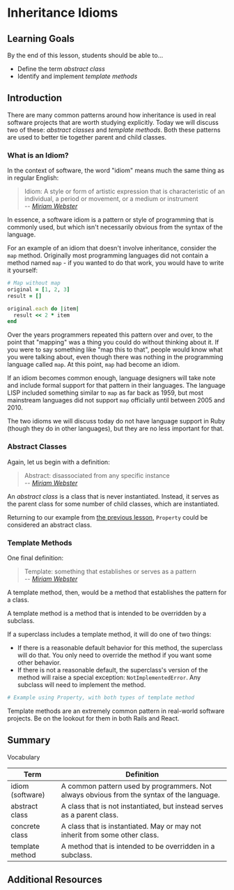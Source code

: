 # Inheritance Idioms

## Learning Goals

By the end of this lesson, students should be able to...

- Define the term _abstract class_
- Identify and implement _template methods_

## Introduction

There are many common patterns around how inheritance is used in real software projects that are worth studying explicitly. Today we will discuss two of these: _abstract classes_ and _template methods_. Both these patterns are used to better tie together parent and child classes.

### What is an Idiom?

In the context of software, the word "idiom" means much the same thing as in regular English:

> Idiom: A style or form of artistic expression that is characteristic of an individual, a period or movement, or a medium or instrument<br>
> -- <cite>[Miriam Webster](https://www.merriam-webster.com/dictionary/idiom)</cite>

In essence, a software idiom is a pattern or style of programming that is commonly used, but which isn't necessarily obvious from the syntax of the language.

For an example of an idiom that doesn't involve inheritance, consider the `map` method. Originally most programming languages did not contain a method named `map` - if you wanted to do that work, you would have to write it yourself:

```ruby
# Map without map
original = [1, 2, 3]
result = []

original.each do |item|
  result << 2 * item
end
```

Over the years programmers repeated this pattern over and over, to the point that "mapping" was a thing you could do without thinking about it. If you were to say something like "map this to that", people would know what you were talking about, even though there was nothing in the programming language called `map`. At this point, `map` had become an idiom.

If an idiom becomes common enough, language designers will take note and include formal support for that pattern in their languages. The language LISP included something similar to `map` as far back as 1959, but most mainstream languages did not support `map` officially until between 2005 and 2010.

The two idioms we will discuss today do not have language support in Ruby (though they do in other languages), but they are no less important for that.

### Abstract Classes

Again, let us begin with a definition:

> Abstract: disassociated from any specific instance<br>
> -- <cite>[Miriam Webster](https://www.merriam-webster.com/dictionary/abstract)</cite>

An _abstract class_ is a class that is never instantiated. Instead, it serves as the parent class for some number of child classes, which are instantiated.

Returning to our example from [the previous lesson](object-inheritance.md), `Property` could be considered an abstract class.

### Template Methods

One final definition:

> Template: something that establishes or serves as a pattern<br>
> -- <cite>[Miriam Webster](https://www.merriam-webster.com/dictionary/template)</cite>

A template method, then, would be a method that establishes the pattern for a class.

A template method is a method that is intended to be overridden by a subclass.

If a superclass includes a template method, it will do one of two things:
- If there is a reasonable default behavior for this method, the superclass will do that. You only need to override the method if you want some other behavior.
- If there is not a reasonable default, the superclass's version of the method will raise a special exception: `NotImplementedError`. Any subclass will need to implement the method.

```ruby
# Example using Property, with both types of template method
```

Template methods are an extremely common pattern in real-world software projects. Be on the lookout for them in both Rails and React.

## Summary

Vocabulary

| Term             | Definition                                                                                |
| ---------------- | ----------------------------------------------------------------------------------------- |
| idiom (software) | A common pattern used by programmers. Not always obvious from the syntax of the language. |
| abstract class   | A class that is not instantiated, but instead serves as a parent class.                   |
| concrete class   | A class that is instantiated. May or may not inherit from some other class.               |
| template method  | A method that is intended to be overridden in a subclass.                                 |

## Additional Resources
